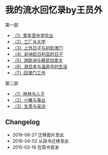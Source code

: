 # 我的流水回忆录by王员外

第一部

- [（1）童年至中学毕业](chapter01/note01.md)
- [（2）工厂与大学](chapter01/note02.md)
- [（3）上外日子与初到澳门](chapter01/note03.md)
- [（4）非洲尼日利亚的日子](chapter01/note04.md)
- [（5）游欧洲与移民加拿大](chapter01/note05.md)
- [（6）游日本与温哥华的生活](chapter01/note06.md)
- [（7）回澳门工作](chapter01/note07.md)

第二部

- [（1）林林与儿子](chapter02/note01.md)
- [（2）小雅与事业](chapter02/note02.md)
- [（3）生意与采访](chapter02/note03.md)


## Changelog

- 2019-08-27 迁移图片至此
- 2019-04-02 从简书迁移至此
- 2015-03-18 在简书首发
